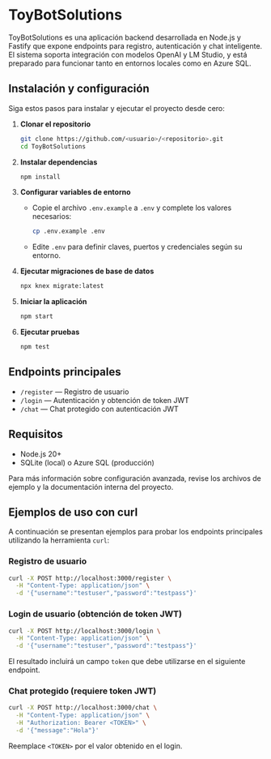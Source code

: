 # ToyBotSolutions

ToyBotSolutions es una aplicación backend desarrollada en Node.js y Fastify que expone endpoints para registro, autenticación y chat inteligente. El sistema soporta integración con modelos OpenAI y LM Studio, y está preparado para funcionar tanto en entornos locales como en Azure SQL.

## Instalación y configuración

Siga estos pasos para instalar y ejecutar el proyecto desde cero:

1. **Clonar el repositorio**
   ```bash
   git clone https://github.com/<usuario>/<repositorio>.git
   cd ToyBotSolutions
   ```

2. **Instalar dependencias**
   ```bash
   npm install
   ```

3. **Configurar variables de entorno**
   - Copie el archivo `.env.example` a `.env` y complete los valores necesarios:
     ```bash
     cp .env.example .env
     ```
   - Edite `.env` para definir claves, puertos y credenciales según su entorno.

4. **Ejecutar migraciones de base de datos**
   ```bash
   npx knex migrate:latest
   ```

5. **Iniciar la aplicación**
   ```bash
   npm start
   ```

6. **Ejecutar pruebas**
   ```bash
   npm test
   ```

## Endpoints principales

- `/register` — Registro de usuario
- `/login` — Autenticación y obtención de token JWT
- `/chat` — Chat protegido con autenticación JWT

## Requisitos

- Node.js 20+
- SQLite (local) o Azure SQL (producción)

Para más información sobre configuración avanzada, revise los archivos de ejemplo y la documentación interna del proyecto.

## Ejemplos de uso con curl

A continuación se presentan ejemplos para probar los endpoints principales utilizando la herramienta `curl`:

### Registro de usuario

```bash
curl -X POST http://localhost:3000/register \
  -H "Content-Type: application/json" \
  -d '{"username":"testuser","password":"testpass"}'
```

### Login de usuario (obtención de token JWT)

```bash
curl -X POST http://localhost:3000/login \
  -H "Content-Type: application/json" \
  -d '{"username":"testuser","password":"testpass"}'
```

El resultado incluirá un campo `token` que debe utilizarse en el siguiente endpoint.

### Chat protegido (requiere token JWT)

```bash
curl -X POST http://localhost:3000/chat \
  -H "Content-Type: application/json" \
  -H "Authorization: Bearer <TOKEN>" \
  -d '{"message":"Hola"}'
```

Reemplace `<TOKEN>` por el valor obtenido en el login.